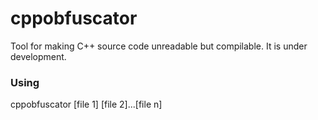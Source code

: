 # cppobfuscator
Tool for making C++ source code unreadable but compilable. It is under development. 

### Using
cppobfuscator [file 1] [file 2]...[file n]
